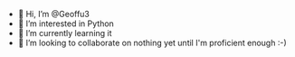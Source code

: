 - 👋 Hi, I’m @Geoffu3
- 👀 I’m interested in Python
- 🌱 I’m currently learning it
- 💞️ I’m looking to collaborate on nothing yet until I'm proficient enough :-)


<!---
Geoffu3/Geoffu3 is a ✨ special ✨ repository because its `README.md` (this file) appears on your GitHub profile.
You can click the Preview link to take a look at your changes.
--->
